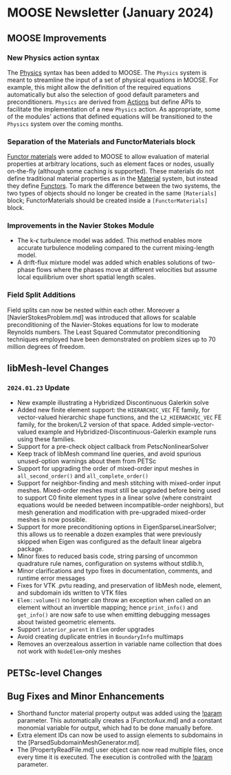 # MOOSE Newsletter (January 2024)

## MOOSE Improvements

### New Physics action syntax

The [Physics](syntax/Physics/index.md) syntax has been added to MOOSE. The `Physics` system is meant
to streamline the input of a set of physical equations in MOOSE. For example, this might allow the
definition of the required equations automatically but also the selection of good default parameters
and preconditioners. `Physics` are derived from [Actions](source/actions/Action.md) but define
APIs to facilitate the implementation of a new `Physics` action. As appropriate, some of the modules'
actions that defined equations will be transitioned to the `Physics` system over the coming months.

### Separation of the Materials and FunctorMaterials block

[Functor materials](syntax/FunctorMaterials/index.md) were added to MOOSE to
allow evaluation of material properties at arbitrary locations, such as element
faces or nodes, usually on-the-fly (although some caching is supported). These materials do not define traditional material properties as in the
[Material](syntax/Materials/index.md) system, but instead they define
[Functors](syntax/Functors/index.md). To mark the difference between the two systems,
the two types of objects should no longer be created in the same `[Materials]` block;
FunctorMaterials should be created inside a `[FunctorMaterials]` block.

### Improvements in the Navier Stokes Module

- The k-$\epsilon$ turbulence model was added. This method enables more accurate turbulence modeling compared to the current mixing-length model.
- A drift-flux mixture model was added which enables solutions of two-phase flows where the phases move at different velocities but assume local equilibrium over short spatial length scales.

### Field Split Additions

Field splits can now be nested within each other. Moreover a [NavierStokesProblem.md] was introduced
that allows for scalable preconditioning of the Navier-Stokes equations for low to moderate Reynolds
numbers. The Least Squared Commutator preconditioning techniques employed have been demonstrated on
problem sizes up to 70 million degrees of freedom.

## libMesh-level Changes

### `2024.01.23` Update

- New example illustrating a Hybridized Discontinuous Galerkin solve
- Added new finite element support: the `HIERARCHIC_VEC` FE family,
  for vector-valued hierarchic shape functions, and the
  `L2_HIERARCHIC_VEC` FE family, for the broken/L2 version of that
  space.  Added simple-vector-valued example and
  Hybridized-Discontinuous-Galerkin example runs using these families.
- Support for a pre-check object callback from PetscNonlinearSolver
- Keep track of libMesh command line queries, and avoid spurious
  unused-option warnings about them from PETSc
- Support for upgrading the order of mixed-order input meshes in
  `all_second_order()` and `all_complete_order()`
- Support for neighbor-finding and mesh stitching with mixed-order
  input meshes.  Mixed-order meshes must still be upgraded before
  being used to support C0 finite element types in a linear solve
  (where constraint equations would be needed between
  incompatible-order neighbors), but mesh generation and modification
  with pre-upgraded mixed-order meshes is now possible.
- Support for more preconditioning options in EigenSparseLinearSolver;
  this allows us to reenable a dozen examples that were previously
  skipped when Eigen was configured as the default linear algebra
  package.
- Minor fixes to reduced basis code, string parsing of uncommon
  quadrature rule names, configuration on systems without stdlib.h,
- Minor clarifications and typo fixes in documentation, comments, and
  runtime error messages
- Fixes for VTK .pvtu reading, and preservation of libMesh node, element,
  and subdomain ids written to VTK files
- `Elem::volume()` no longer can throw an exception when called on an
  element without an invertible mapping; hence `print_info()` and
  `get_info()` are now safe to use when emitting debugging messages about
  twisted geometric elements.
- Support `interior_parent` in `Elem` order upgrades
- Avoid creating duplicate entries in `BoundaryInfo` multimaps
- Removes an overzealous assertion in variable name collection that
  does not work with `NodeElem`-only meshes

## PETSc-level Changes

## Bug Fixes and Minor Enhancements

- Shorthand functor material property output was added using the [!param](/FunctorMaterials/GenericFunctorMaterial/output_properties) parameter. This automatically creates a [FunctorAux.md] and a constant monomial variable for output, which had to be done manually before.
- Extra element IDs can now be used to assign elements to subdomains in the [ParsedSubdomainMeshGenerator.md].
- The [PropertyReadFile.md] user object can now read multiple files, once every time it is executed. The execution is controlled with the [!param](/UserObjects/PropertyReadFile/execute_on) parameter.
